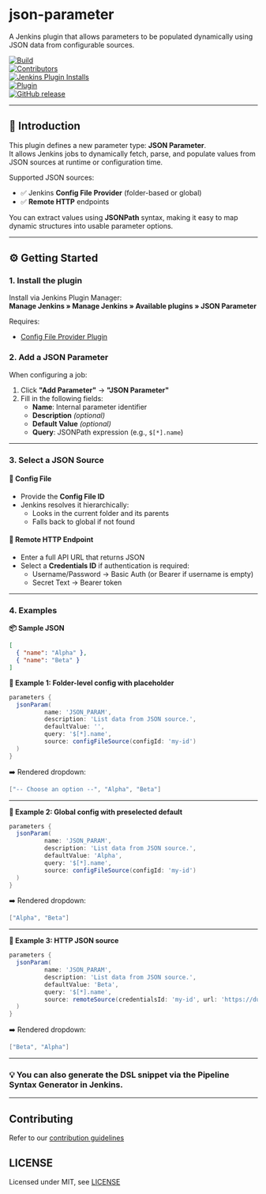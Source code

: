 # json-parameter

A Jenkins plugin that allows parameters to be populated dynamically using JSON data from configurable sources.

[![Build](https://ci.jenkins.io/job/Plugins/job/json-parameter-plugin/job/main/badge/icon)](https://ci.jenkins.io/job/Plugins/job/json-parameter-plugin/job/main)<br/>
[![Contributors](https://img.shields.io/github/contributors/jenkinsci/json-parameter-plugin.svg?color=blue)](https://github.com/jenkinsci/json-parameter-plugin/graphs/contributors)<br/>
[![Jenkins Plugin Installs](https://img.shields.io/jenkins/plugin/i/json-parameter.svg?color=blue&label=installations)](https://plugins.jenkins.io/json-parameter)<br/>
[![Plugin](https://img.shields.io/jenkins/plugin/v/json-parameter.svg)](https://plugins.jenkins.io/json-parameter)<br/>
[![GitHub release](https://img.shields.io/github/release/jenkinsci/json-parameter-plugin.svg?label=changelog)](https://github.com/jenkinsci/json-parameter-plugin/releases/latest)

---

## 🚀 Introduction

This plugin defines a new parameter type: **JSON Parameter**.  
It allows Jenkins jobs to dynamically fetch, parse, and populate values from JSON sources at runtime or configuration time.

Supported JSON sources:

- ✅ Jenkins **Config File Provider** (folder-based or global)
- ✅ **Remote HTTP** endpoints

You can extract values using **JSONPath** syntax, making it easy to map dynamic structures into usable parameter options.

---

## ⚙️ Getting Started

### 1. Install the plugin

Install via Jenkins Plugin Manager:  
**Manage Jenkins » Manage Jenkins » Available plugins » JSON Parameter**

Requires:
- [Config File Provider Plugin](https://plugins.jenkins.io/config-file-provider/)

### 2. Add a JSON Parameter

When configuring a job:

1. Click **"Add Parameter"** → **"JSON Parameter"**
2. Fill in the following fields:
    - **Name**: Internal parameter identifier
    - **Description** *(optional)*
    - **Default Value** *(optional)*
    - **Query**: JSONPath expression (e.g., `$[*].name`)

---

### 3. Select a JSON Source

#### 🔹 Config File
- Provide the **Config File ID**
- Jenkins resolves it hierarchically:
    - Looks in the current folder and its parents
    - Falls back to global if not found

#### 🔹 Remote HTTP Endpoint
- Enter a full API URL that returns JSON
- Select a **Credentials ID** if authentication is required:
    - Username/Password → Basic Auth (or Bearer if username is empty)
    - Secret Text → Bearer token

---

### 4. Examples

**📦 Sample JSON**

```json
[
  { "name": "Alpha" },
  { "name": "Beta" }
]
```

**🔧 Example 1: Folder-level config with placeholder**
```groovy
parameters {
  jsonParam(
          name: 'JSON_PARAM', 
          description: 'List data from JSON source.', 
          defaultValue: '', 
          query: '$[*].name', 
          source: configFileSource(configId: 'my-id')
  )
}
```
➡️ Rendered dropdown:
```groovy
["-- Choose an option --", "Alpha", "Beta"]
```

---

**🔧 Example 2: Global config with preselected default**
```groovy
parameters {
  jsonParam(
          name: 'JSON_PARAM', 
          description: 'List data from JSON source.', 
          defaultValue: 'Alpha', 
          query: '$[*].name', 
          source: configFileSource(configId: 'my-id')
  )
}
```
➡️ Rendered dropdown:
```groovy
["Alpha", "Beta"]
```

---

**🔧 Example 3: HTTP JSON source**
```groovy
parameters {
  jsonParam(
          name: 'JSON_PARAM', 
          description: 'List data from JSON source.', 
          defaultValue: 'Beta', 
          query: '$[*].name',
          source: remoteSource(credentialsId: 'my-id', url: 'https://dummyjson.com/api/data')
  )
}
```
➡️ Rendered dropdown:
```groovy
["Beta", "Alpha"]
```

---

### 💡 You can also generate the DSL snippet via the Pipeline Syntax Generator in Jenkins.

---

## Contributing

Refer to our [contribution guidelines](https://github.com/jenkinsci/.github/blob/master/CONTRIBUTING.md)

## LICENSE

Licensed under MIT, see [LICENSE](LICENSE.md)

